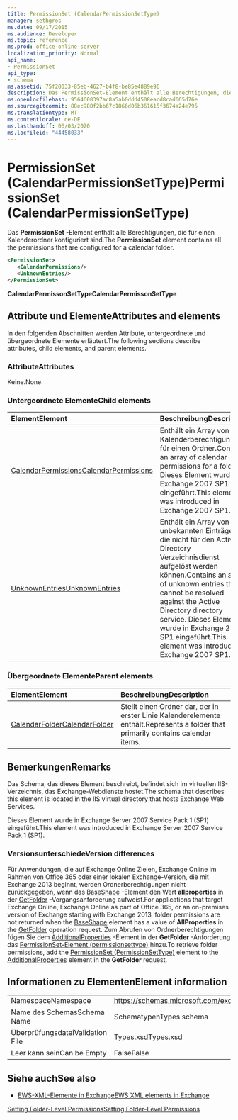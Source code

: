 ```yaml
---
title: PermissionSet (CalendarPermissionSetType)
manager: sethgros
ms.date: 09/17/2015
ms.audience: Developer
ms.topic: reference
ms.prod: office-online-server
localization_priority: Normal
api_name:
- PermissionSet
api_type:
- schema
ms.assetid: 75f20033-85eb-4627-b4f8-be85e4889e96
description: Das PermissionSet-Element enthält alle Berechtigungen, die für einen Kalenderordner konfiguriert sind.
ms.openlocfilehash: 9564608397ac8a5ab0ddd4508eacd8cad665d76e
ms.sourcegitcommit: 88ec988f2bb67c1866d06b361615f3674a24e795
ms.translationtype: MT
ms.contentlocale: de-DE
ms.lasthandoff: 06/03/2020
ms.locfileid: "44458033"
---
```

# <a name="permissionset-calendarpermissionsettype"></a><span data-ttu-id="48056-103">PermissionSet (CalendarPermissionSetType)</span><span class="sxs-lookup"><span data-stu-id="48056-103">PermissionSet (CalendarPermissionSetType)</span></span>

<span data-ttu-id="48056-104">Das **PermissionSet** -Element enthält alle Berechtigungen, die für einen Kalenderordner konfiguriert sind.</span><span class="sxs-lookup"><span data-stu-id="48056-104">The **PermissionSet** element contains all the permissions that are configured for a calendar folder.</span></span> 
  
```XML
<PermissionSet>
   <CalendarPermissions/>
   <UnknownEntries/>
</PermissionSet>
```

 <span data-ttu-id="48056-105">**CalendarPermissonSetType**</span><span class="sxs-lookup"><span data-stu-id="48056-105">**CalendarPermissonSetType**</span></span>
## <a name="attributes-and-elements"></a><span data-ttu-id="48056-106">Attribute und Elemente</span><span class="sxs-lookup"><span data-stu-id="48056-106">Attributes and elements</span></span>

<span data-ttu-id="48056-107">In den folgenden Abschnitten werden Attribute, untergeordnete und übergeordnete Elemente erläutert.</span><span class="sxs-lookup"><span data-stu-id="48056-107">The following sections describe attributes, child elements, and parent elements.</span></span>
  
### <a name="attributes"></a><span data-ttu-id="48056-108">Attribute</span><span class="sxs-lookup"><span data-stu-id="48056-108">Attributes</span></span>

<span data-ttu-id="48056-109">Keine.</span><span class="sxs-lookup"><span data-stu-id="48056-109">None.</span></span>
  
### <a name="child-elements"></a><span data-ttu-id="48056-110">Untergeordnete Elemente</span><span class="sxs-lookup"><span data-stu-id="48056-110">Child elements</span></span>

|<span data-ttu-id="48056-111">**Element**</span><span class="sxs-lookup"><span data-stu-id="48056-111">**Element**</span></span>|<span data-ttu-id="48056-112">**Beschreibung**</span><span class="sxs-lookup"><span data-stu-id="48056-112">**Description**</span></span>|
|:-----|:-----|
|[<span data-ttu-id="48056-113">CalendarPermissions</span><span class="sxs-lookup"><span data-stu-id="48056-113">CalendarPermissions</span></span>](calendarpermissions.md) <br/> |<span data-ttu-id="48056-114">Enthält ein Array von Kalenderberechtigungen für einen Ordner.</span><span class="sxs-lookup"><span data-stu-id="48056-114">Contains an array of calendar permissions for a folder.</span></span> <span data-ttu-id="48056-115">Dieses Element wurde in Exchange 2007 SP1 eingeführt.</span><span class="sxs-lookup"><span data-stu-id="48056-115">This element was introduced in Exchange 2007 SP1.</span></span>  <br/> |
|[<span data-ttu-id="48056-116">UnknownEntries</span><span class="sxs-lookup"><span data-stu-id="48056-116">UnknownEntries</span></span>](unknownentries.md) <br/> |<span data-ttu-id="48056-117">Enthält ein Array von unbekannten Einträgen, die nicht für den Active Directory Verzeichnisdienst aufgelöst werden können.</span><span class="sxs-lookup"><span data-stu-id="48056-117">Contains an array of unknown entries that cannot be resolved against the Active Directory directory service.</span></span> <span data-ttu-id="48056-118">Dieses Element wurde in Exchange 2007 SP1 eingeführt.</span><span class="sxs-lookup"><span data-stu-id="48056-118">This element was introduced in Exchange 2007 SP1.</span></span>  <br/> |
   
### <a name="parent-elements"></a><span data-ttu-id="48056-119">Übergeordnete Elemente</span><span class="sxs-lookup"><span data-stu-id="48056-119">Parent elements</span></span>

|<span data-ttu-id="48056-120">**Element**</span><span class="sxs-lookup"><span data-stu-id="48056-120">**Element**</span></span>|<span data-ttu-id="48056-121">**Beschreibung**</span><span class="sxs-lookup"><span data-stu-id="48056-121">**Description**</span></span>|
|:-----|:-----|
|[<span data-ttu-id="48056-122">CalendarFolder</span><span class="sxs-lookup"><span data-stu-id="48056-122">CalendarFolder</span></span>](calendarfolder.md) <br/> |<span data-ttu-id="48056-123">Stellt einen Ordner dar, der in erster Linie Kalenderelemente enthält.</span><span class="sxs-lookup"><span data-stu-id="48056-123">Represents a folder that primarily contains calendar items.</span></span>  <br/> |
   
## <a name="remarks"></a><span data-ttu-id="48056-124">Bemerkungen</span><span class="sxs-lookup"><span data-stu-id="48056-124">Remarks</span></span>

<span data-ttu-id="48056-125">Das Schema, das dieses Element beschreibt, befindet sich im virtuellen IIS-Verzeichnis, das Exchange-Webdienste hostet.</span><span class="sxs-lookup"><span data-stu-id="48056-125">The schema that describes this element is located in the IIS virtual directory that hosts Exchange Web Services.</span></span>
  
<span data-ttu-id="48056-126">Dieses Element wurde in Exchange Server 2007 Service Pack 1 (SP1) eingeführt.</span><span class="sxs-lookup"><span data-stu-id="48056-126">This element was introduced in Exchange Server 2007 Service Pack 1 (SP1).</span></span>
  
### <a name="version-differences"></a><span data-ttu-id="48056-127">Versionsunterschiede</span><span class="sxs-lookup"><span data-stu-id="48056-127">Version differences</span></span>

<span data-ttu-id="48056-128">Für Anwendungen, die auf Exchange Online Zielen, Exchange Online im Rahmen von Office 365 oder einer lokalen Exchange-Version, die mit Exchange 2013 beginnt, werden Ordnerberechtigungen nicht zurückgegeben, wenn das [BaseShape](baseshape.md) -Element den Wert **allproperties** in der [GetFolder](getfolder-operation.md) -Vorgangsanforderung aufweist.</span><span class="sxs-lookup"><span data-stu-id="48056-128">For applications that target Exchange Online, Exchange Online as part of Office 365, or an on-premises version of Exchange starting with Exchange 2013, folder permissions are not returned when the [BaseShape](baseshape.md) element has a value of **AllProperties** in the [GetFolder](getfolder-operation.md) operation request.</span></span> <span data-ttu-id="48056-129">Zum Abrufen von Ordnerberechtigungen fügen Sie dem [AdditionalProperties](additionalproperties.md) -Element in der **GetFolder** -Anforderung das [PermissionSet-Element (permissionsettype)](permissionset-permissionsettype.md) hinzu.</span><span class="sxs-lookup"><span data-stu-id="48056-129">To retrieve folder permissions, add the [PermissionSet (PermissionSetType)](permissionset-permissionsettype.md) element to the [AdditionalProperties](additionalproperties.md) element in the **GetFolder** request.</span></span> 
  
## <a name="element-information"></a><span data-ttu-id="48056-130">Informationen zu Elementen</span><span class="sxs-lookup"><span data-stu-id="48056-130">Element information</span></span>

|||
|:-----|:-----|
|<span data-ttu-id="48056-131">Namespace</span><span class="sxs-lookup"><span data-stu-id="48056-131">Namespace</span></span>  <br/> |https://schemas.microsoft.com/exchange/services/2006/types  <br/> |
|<span data-ttu-id="48056-132">Name des Schemas</span><span class="sxs-lookup"><span data-stu-id="48056-132">Schema Name</span></span>  <br/> |<span data-ttu-id="48056-133">Schematypen</span><span class="sxs-lookup"><span data-stu-id="48056-133">Types schema</span></span>  <br/> |
|<span data-ttu-id="48056-134">Überprüfungsdatei</span><span class="sxs-lookup"><span data-stu-id="48056-134">Validation File</span></span>  <br/> |<span data-ttu-id="48056-135">Types.xsd</span><span class="sxs-lookup"><span data-stu-id="48056-135">Types.xsd</span></span>  <br/> |
|<span data-ttu-id="48056-136">Leer kann sein</span><span class="sxs-lookup"><span data-stu-id="48056-136">Can be Empty</span></span>  <br/> |<span data-ttu-id="48056-137">False</span><span class="sxs-lookup"><span data-stu-id="48056-137">False</span></span>  <br/> |
   
## <a name="see-also"></a><span data-ttu-id="48056-138">Siehe auch</span><span class="sxs-lookup"><span data-stu-id="48056-138">See also</span></span>



- [<span data-ttu-id="48056-139">EWS-XML-Elemente in Exchange</span><span class="sxs-lookup"><span data-stu-id="48056-139">EWS XML elements in Exchange</span></span>](ews-xml-elements-in-exchange.md)


[<span data-ttu-id="48056-140">Setting Folder-Level Permissions</span><span class="sxs-lookup"><span data-stu-id="48056-140">Setting Folder-Level Permissions</span></span>](https://msdn.microsoft.com/library/c7530e86-5112-401c-b10a-9c054ae59f07%28Office.15%29.aspx)

